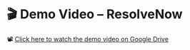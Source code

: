 # 🎬 Demo Video – ResolveNow

📽 [Click here to watch the demo video on Google Drive](https://drive.google.com/file/d/1zFnUQ-3Gzge3tu1pBCdqRsdON4EWfUKb/view?usp=drive_link)
